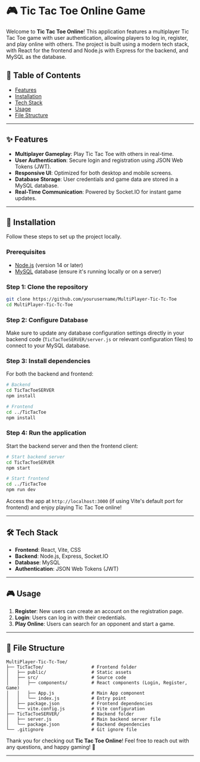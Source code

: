 # 🎮 Tic Tac Toe Online Game

Welcome to **Tic Tac Toe Online**! This application features a multiplayer Tic Tac Toe game with user authentication, allowing players to log in, register, and play online with others. The project is built using a modern tech stack, with React for the frontend and Node.js with Express for the backend, and MySQL as the database.

## 📖 Table of Contents
- [Features](#-features)
- [Installation](#-installation)
- [Tech Stack](#-tech-stack)
- [Usage](#-usage)
- [File Structure](#-file-structure)

---

## ✨ Features
- **Multiplayer Gameplay**: Play Tic Tac Toe with others in real-time.
- **User Authentication**: Secure login and registration using JSON Web Tokens (JWT).
- **Responsive UI**: Optimized for both desktop and mobile screens.
- **Database Storage**: User credentials and game data are stored in a MySQL database.
- **Real-Time Communication**: Powered by Socket.IO for instant game updates.

---

## 🚀 Installation
Follow these steps to set up the project locally.

### Prerequisites
- [Node.js](https://nodejs.org/) (version 14 or later)
- [MySQL](https://www.mysql.com/) database (ensure it's running locally or on a server)

### Step 1: Clone the repository
```bash
git clone https://github.com/yourusername/MultiPlayer-Tic-Tc-Toe
cd MultiPlayer-Tic-Tc-Toe
```

### Step 2: Configure Database
Make sure to update any database configuration settings directly in your backend code (`TicTacToeSERVER/server.js` or relevant configuration files) to connect to your MySQL database.

### Step 3: Install dependencies
For both the backend and frontend:
```bash
# Backend
cd TicTacToeSERVER
npm install

# Frontend
cd ../TicTacToe
npm install
```

### Step 4: Run the application
Start the backend server and then the frontend client:
```bash
# Start backend server
cd TicTacToeSERVER
npm start

# Start frontend
cd ../TicTacToe
npm run dev
```

Access the app at `http://localhost:3000` (if using Vite's default port for frontend) and enjoy playing Tic Tac Toe online!

---

## 🛠️ Tech Stack
- **Frontend**: React, Vite, CSS
- **Backend**: Node.js, Express, Socket.IO
- **Database**: MySQL
- **Authentication**: JSON Web Tokens (JWT)

---

## 🎮 Usage
1. **Register**: New users can create an account on the registration page.
2. **Login**: Users can log in with their credentials.
3. **Play Online**: Users can search for an opponent and start a game.


---

## 📂 File Structure
```plaintext
MultiPlayer-Tic-Tc-Toe/
├── TicTacToe/                  # Frontend folder
│   ├── public/                 # Static assets
│   ├── src/                    # Source code
│   │   ├── components/         # React components (Login, Register, Game)
│   │   ├── App.js              # Main App component
│   │   └── index.js            # Entry point
│   ├── package.json            # Frontend dependencies
│   └── vite.config.js          # Vite configuration
├── TicTacToeSERVER/            # Backend folder     
│   ├── server.js               # Main backend server file
│   └── package.json            # Backend dependencies
└── .gitignore                  # Git ignore file
```


Thank you for checking out **Tic Tac Toe Online**! Feel free to reach out with any questions, and happy gaming! 🎉

---

